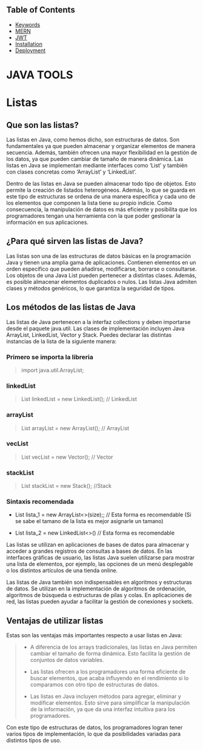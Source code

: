 
## Table of Contents


- [Keywords](#keywords)
- [MERN](#mern)
- [JWT](#jwt)
- [Installation](#installation)
- [Deployment](#deployment)
# JAVA TOOLS

# Listas
## Que son las listas?
Las listas en Java, como hemos dicho, son estructuras de datos. Son fundamentales ya que pueden almacenar y organizar elementos de manera secuencia. Además, también ofrecen una mayor flexibilidad en la gestión de los datos, ya que pueden cambiar de tamaño de manera dinámica. Las listas en Java se implementan mediante interfaces como ‘List’ y también con clases concretas como ‘ArrayList’ y ‘LinkedList’.

Dentro de las listas en Java se pueden almacenar todo tipo de objetos. Esto permite la creación de listados heterogéneos. Además, lo que se guarda en este tipo de estructuras se ordena de una manera específica y cada uno de los elementos que componen la lista tiene su propio indicie. Como consecuencia, la manipulación de datos es más eficiente y posibilita que los programadores tengan una herramienta con la que poder gestionar la información en sus aplicaciones.
## ¿Para qué sirven las listas de Java?
Las listas son una de las estructuras de datos básicas en la programación Java y tienen una amplia gama de aplicaciones. Contienen elementos en un orden específico que pueden añadirse, modificarse, borrarse o consultarse. Los objetos de una Java List pueden pertenecer a distintas clases. Además, es posible almacenar elementos duplicados o nulos. Las listas Java admiten clases y métodos genéricos, lo que garantiza la seguridad de tipos.
## Los métodos de las listas de Java
Las listas de Java pertenecen a la interfaz collections y deben importarse desde el paquete java.util. Las clases de implementación incluyen Java ArrayList, LinkedList, Vector y Stack. Puedes declarar las distintas instancias de la lista de la siguiente manera:
### Primero se importa la libreria 
> import java.util.ArrayList;
### linkedList 
> List linkedList = new LinkedList(); // LinkedList
### arrayList 
> List arrayList = new ArrayList(); // ArrayList
### vecList
>List vecList = new Vector(); // Vector
### stackList
> List stackList = new Stack(); //Stack

### Sintaxis recomendada
- List <String> lista_1 = new ArrayList<>(size);; // Esta forma es recomendable (Si se sabe el tamano de la lista es mejor asignarle un tamano)

- List <String> lista_2 = new LinkedList<>() // Esta forma es recomendable
		


Las listas se utilizan en aplicaciones de bases de datos para almacenar y acceder a grandes registros de consultas a bases de datos. En las interfaces gráficas de usuario, las listas Java suelen utilizarse para mostrar una lista de elementos, por ejemplo, las opciones de un menú desplegable o los distintos artículos de una tienda online.

Las listas de Java también son indispensables en algoritmos y estructuras de datos. Se utilizan en la implementación de algoritmos de ordenación, algoritmos de búsqueda o estructuras de pilas y colas. En aplicaciones de red, las listas pueden ayudar a facilitar la gestión de conexiones y sockets.
## Ventajas de utilizar listas
Estas son las ventajas más importantes respecto a usar listas en Java:

> - A diferencia de los arrays tradicionales, las listas en Java permiten cambiar el tamaño de forma dinámica. Esto facilita la gestión de conjuntos de datos variables.
> 
> - Las listas ofrecen a los programadores una forma eficiente de buscar elementos, que acaba influyendo en el rendimiento si lo comparamos con otro tipo de estructuras de datos.
> 
> - Las listas en Java incluyen métodos para agregar, eliminar y modificar elementos. Esto sirve para simplificar la manipulación de la información, ya que da una interfaz intuitiva para los programadores.
> 
Con este tipo de estructuras de datos, los programadores logran tener varios tipos de implementación, lo que da posibilidades variadas para distintos tipos de uso.



